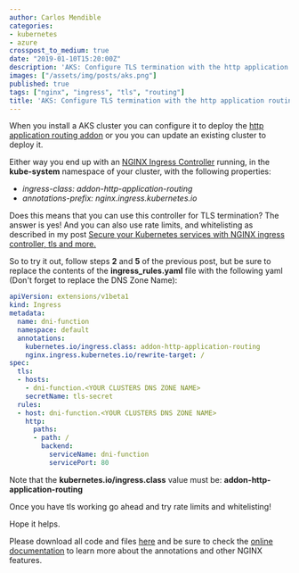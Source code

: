 ```yaml
---
author: Carlos Mendible
categories:
- kubernetes
- azure
crosspost_to_medium: true
date: "2019-01-10T15:20:00Z"
description: 'AKS: Configure TLS termination with the http application routing addon'
images: ["/assets/img/posts/aks.png"]
published: true
tags: ["nginx", "ingress", "tls", "routing"]
title: 'AKS: Configure TLS termination with the http application routing addon'
---
```


When you install a AKS cluster you can configure it to deploy the [http application routing addon](https://docs.microsoft.com/en-us/azure/aks/http-application-routing) or you you can update an existing cluster to deploy it.

Either way you end up with an [NGINX Ingress Controller](https://github.com/kubernetes/ingress-nginx) running, in the **kube-system** namespace of your cluster, with the following properties:

* *ingress-class: addon-http-application-routing*
* *annotations-prefix: nginx.ingress.kubernetes.io*

Does this means that you can use this controller for TLS termination? The answer is yes! And you can also use rate limits, and whitelisting as described in my post [Secure your Kubernetes services with NGINX ingress controller, tls and more.](https://carlos.mendible.com/2018/03/20/secure-your-kubernetes-services-with-nginx-ingress-controller-tls-and-more/)

So to try it out, follow steps **2** and **5** of the previous post, but be sure to replace the contents of the **ingress_rules.yaml** file with the following yaml (Don't forget to replace the DNS Zone Name):

``` yaml
apiVersion: extensions/v1beta1
kind: Ingress
metadata:
  name: dni-function
  namespace: default
  annotations:
    kubernetes.io/ingress.class: addon-http-application-routing
    nginx.ingress.kubernetes.io/rewrite-target: /
spec:
  tls:
  - hosts:
    - dni-function.<YOUR CLUSTERS DNS ZONE NAME>
    secretName: tls-secret
  rules:
  - host: dni-function.<YOUR CLUSTERS DNS ZONE NAME>
    http:
      paths:
      - path: /
        backend:
          serviceName: dni-function
          servicePort: 80
```

Note that the **kubernetes.io/ingress.class** value must be: **addon-http-application-routing**

Once you have tls working go ahead and try rate limits and whitelisting!

Hope it helps.

Please download all code and files [here](https://github.com/cmendible/kubernetes.samples/tree/master/15.http-application-routing-tls) and be sure to check the [online documentation](https://github.com/kubernetes/ingress-nginx/blob/master/docs/user-guide/nginx-configuration/annotations.md) to learn more about the annotations and other NGINX features.